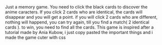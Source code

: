 Just a memory game.
You need to click the black cards to discover the anime caracters.
If you click 2 cards who are identical, the cards will disappear and you will get a point.
if you will click 2 cards who are different, nothing will happend, you can try again, till you find a match( 2 identical cards ).
to win, you need to find all the cards.
This game is inspired  after a tutorial made by Ania Kubow, i just copy pasted the important things and i made the game cuter with css 
